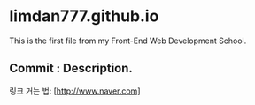 # limdan777.github.io
This is the first file from my Front-End Web Development School.

## Commit : Description.
링크 거는 법: [http://www.naver.com]
